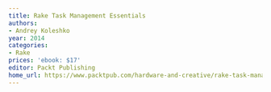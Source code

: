 ```yaml
---
title: Rake Task Management Essentials
authors:
- Andrey Koleshko
year: 2014
categories:
- Rake
prices: 'ebook: $17'
editor: Packt Publishing
home_url: https://www.packtpub.com/hardware-and-creative/rake-task-management-essentials
---
```


